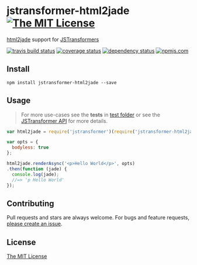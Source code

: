 # jstransformer-html2jade [![The MIT License][license-img]][license-url]

[html2jade](https://github.com/donpark/html2jade) support for [JSTransformers][jstransformers-url]

[![travis build status][travis-img]][travis-url] [![coverage status][coveralls-img]][coveralls-url] [![dependency status][david-img]][david-url] [![npmjs.com][npmjs-img]][npmjs-url]


## Install
```
npm install jstransformer-html2jade --save
```


## Usage
> For more use-cases see the **tests** in [test folder](./test) or see the [JSTransformer API](http://github.com/jstransformers/jstransformer#api) for more details.

```js
var html2jade = require('jstransformer')(require('jstransformer-html2jade'));

var opts = {
  bodyless: true
};

html2jade.renderAsync('<p>Hello World</p>', opts)
.then(function (jade) {
  console.log(jade);
  //=> 'p Hello World'
});
```


## Contributing
Pull requests and stars are always welcome. For bugs and feature requests, [please create an issue](https://github.com/jstransformers/jstransformer-html2jade/issues/new).


## License
[The MIT License][license-url]


[npmjs-url]: https://www.npmjs.com/package/jstransformer-html2jade
[npmjs-img]: https://img.shields.io/npm/v/jstransformer-html2jade.svg

[license-url]: ./LICENSE
[license-img]: https://img.shields.io/badge/license-MIT-blue.svg

[travis-url]: https://travis-ci.org/jstransformers/jstransformer-html2jade
[travis-img]: https://img.shields.io/travis/jstransformers/jstransformer-html2jade.svg

[coveralls-url]: https://coveralls.io/r/jstransformers/jstransformer-html2jade
[coveralls-img]: https://img.shields.io/coveralls/jstransformers/jstransformer-html2jade.svg

[david-url]: https://david-dm.org/jstransformers/jstransformer-html2jade
[david-img]: https://img.shields.io/david/jstransformers/jstransformer-html2jade.svg

[jstransformers-url]: http://github.com/jstransformers
